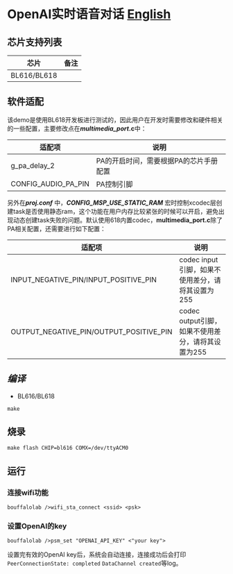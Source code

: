 # OpenAI实时语音对话 [English](README.md)

## 芯片支持列表

|      芯片        | 备注    |
|:----------------:|:------:|
|BL616/BL618       |        |

## 软件适配

该demo是使用BL618开发板进行测试的，因此用户在开发时需要修改和硬件相关的一些配置，主要修改点在***multimedia_port*.c**中：

| 适配项              | 说明                                   |
| ------------------- | -------------------------------------- |
| g_pa_delay_2        | PA的开启时间，需要根据PA的芯片手册配置 |
| CONFIG_AUDIO_PA_PIN | PA控制引脚                             |

另外在***proj.conf*** 中，***CONFIG_MSP_USE_STATIC_RAM*** 宏时控制xcodec层创建task是否使用静态ram，这个功能在用户内存比较紧张的时候可以开启，避免出现动态创建task失败的问题。默认使用618内置codec，**multimedia_port.c**除了PA相关配置，还需要进行如下配置：

| 适配项                                  | 说明                                              |
| --------------------------------------- | ------------------------------------------------- |
| INPUT_NEGATIVE_PIN/INPUT_POSITIVE_PIN   | codec input引脚，如果不使用差分，请将其设置为255  |
| OUTPUT_NEGATIVE_PIN/OUTPUT_POSITIVE_PIN | codec output引脚，如果不使用差分，请将其设置为255 |

## *编译*

- BL616/BL618

```
make
```

## 烧录

```
make flash CHIP=bl616 COMX=/dev/ttyACM0
```

## 运行

### 连接wifi功能

```
bouffalolab />wifi_sta_connect <ssid> <psk>
```

### 设置OpenAI的key

```
bouffalolab />psm_set "OPENAI_API_KEY" <"your key">
```

设置完有效的OpenAI key后，系统会自动连接，连接成功后会打印`PeerConnectionState: completed`  `DataChannel created`等log。
